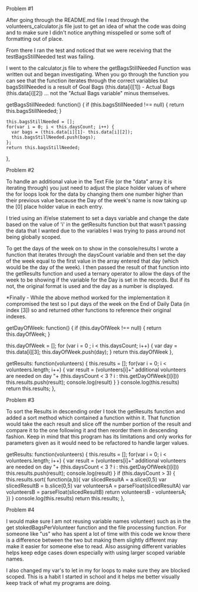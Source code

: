 <!-- Andrew Pedersens Discussion File -->

Problem #1

After going through the README.md file I read through the volunteers_calculator.js file just to get an idea of what the code was doing and to make sure I didn't notice anything misspelled or some soft of formatting out of place.

From there I ran the test and noticed that we were receiving that the
testBagsStillNeeded test was failing.

I went to the calculator.js file to where the getBagsStillNeeded Function was written out and began investigating. When you go through the function you can see that the function iterates through the correct variables but bagsStillNeeded is a result of
Goal Bags (this.data[i][1]) - Actual Bags (this.data[i][2]) ... not the "Actual Bags variable" minus themselves.

   getBagsStillNeeded: function() {
    if (this.bagsStillNeeded !== null) {
      return this.bagsStillNeeded;
    }

    this.bagsStillNeeded = [];
    for(var i = 0; i < this.daysCount; i++) {
      var bags = (this.data[i][1]- this.data[i][2]);
      this.bagsStillNeeded.push(bags);
    };
    return this.bagsStillNeeded;
  },

Problem #2

To handle an additional value in the Text File (or the "data" array it is iterating through) you just need to adjust the place holder values of where the for loops look for the data by changing them one number higher than their previous value because the Day of the week's name is now taking up the [0] place holder value in each entry.

I tried using an if/else statement to set a days variable and change the date based on the value of 'i' in the getResults function but that wasn't passing the data that I wanted due to the variables I was trying to pass around not being globally scoped.

To get the days of the week on to show in the console/results I wrote a function that iterates through the daysCount variable and then set the day of the week equal to the first value in the array entered that day (which would be the day of the week). I then passed the result of that function into the getResults function and used a ternary operator to allow the days of the week to be showing if the variable for the Day is set in the records. But if its not, the original format is used and the day as a number is displayed.

*Finally - While the above method worked for the implementation it compromised the test so I put days of the week on the End of Daily Data (in index [3]) so and returned other functions to reference their original indexes.

  getDayOfWeek: function() {
    if (this.dayOfWeek !== null) {
      return this.dayOfWeek;
    }

   this.dayOfWeek = [];
   for (var i = 0 ; i < this.daysCount; i++) {
      var day = this.data[i][3];
      this.dayOfWeek.push(day);
   }
    return this.dayOfWeek
  },

  getResults: function(volunteers) {
    this.results = [];
    for(var i = 0; i < volunteers.length; i++) {
      var result = (volunteers[i]+" additional volunteers are needed on day "+ (this.daysCount < 3 ? i : this.getDayOfWeek()[i]))
      this.results.push(result);
      console.log(result)
    }
  }
    console.log(this.results)
    return this.results;
  },

Problem #3

To sort the Results in descending order I took the getResults function and added a sort method which contained a function within it. That function would take the each result and slice off the number portion of the result and compare it to the one following it and then reorder them in descending fashion. Keep in mind that this program has its limitations and only works for parameters given as it would need to be refactored to handle larger values.

  getResults: function(volunteers) {
    this.results = [];
    for(var i = 0; i < volunteers.length; i++) {
      var result = (volunteers[i]+" additional volunteers are needed on day "+ (this.daysCount < 3 ? i : this.getDayOfWeek()[i]))
      this.results.push(result);
      console.log(result)
    }
    if (this.daysCount > 3) {
    this.results.sort( function(a,b){
      var slicedResultA = a.slice(0,5)
      var slicedResultB = b.slice(0,5)
      var volunteersA = parseFloat(slicedResultA)
      var volunteersB = parseFloat(slicedResultB)
      return volunteersB - volunteersA;      
    })
  }
    console.log(this.results)
    return this.results;
  },

Problem #4

I would make sure I am not reusing variable names volunteer) such as in the get stokedBagsPerVolunteer function and the file processing function. For someone like "us" who has spent a lot of time with this code we know there is a difference between the two but making them slightly different may make it easier for someone else to read. Also assigning different variables helps keep edge cases down especially with using larger scoped variable names.

I also changed my var's to let in my for loops to make sure they are blocked scoped. This is a habit I started in school and it helps me better visually keep track of what my programs are doing.



